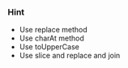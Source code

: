 ### Hint

- Use replace method
- Use charAt method
- Use toUpperCase
- Use slice and replace and join
